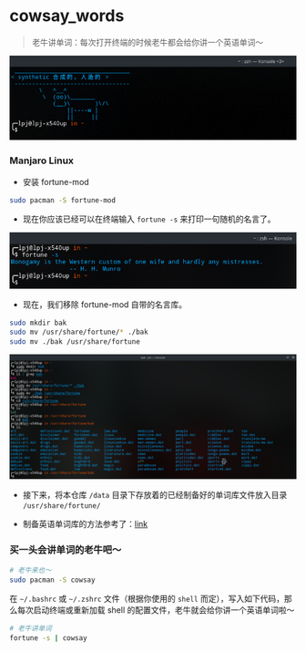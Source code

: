 # cowsay_words

> 老牛讲单词：每次打开终端的时候老牛都会给你讲一个英语单词～

![](./screenshot.png)

### Manjaro Linux

- 安装 fortune-mod

```bash
sudo pacman -S fortune-mod
```

- 现在你应该已经可以在终端输入 ```fortune -s``` 来打印一句随机的名言了。

![](./images/fortune.png)

- 现在，我们移除 fortune-mod 自带的名言库。

```bash
sudo mkdir bak
sudo mv /usr/share/fortune/* ./bak
sudo mv ./bak /usr/share/fortune
```

![](./images/bak.png)

- 接下来，将本仓库 ```/data``` 目录下存放着的已经制备好的单词库文件放入目录 ```/usr/share/fortune/```

- 制备英语单词库的方法参考了：[link](https://www.ruanyifeng.com/blog/2015/04/fortune.html)

### 买一头会讲单词的老牛吧～

```bash
# 老牛来也～
sudo pacman -S cowsay
```

在 ```~/.bashrc``` 或 ```~/.zshrc``` 文件（根据你使用的 ```shell``` 而定），写入如下代码，那么每次启动终端或重新加载 shell 的配置文件，老牛就会给你讲一个英语单词啦～

```bash
# 老牛讲单词
fortune -s | cowsay
```
